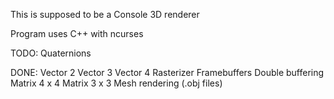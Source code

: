 This is supposed to be a Console 3D renderer

Program uses C++ with ncurses


TODO:
    Quaternions

DONE:
    Vector 2
    Vector 3
    Vector 4
    Rasterizer
    Framebuffers
    Double buffering
    Matrix 4 x 4
    Matrix 3 x 3
    Mesh rendering (.obj files)
